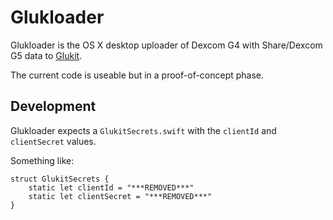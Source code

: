 Glukloader
==========

Glukloader is the OS X desktop uploader of Dexcom G4 with Share/Dexcom G5 data to [Glukit](http://www.mygluk.it/). 

The current code is useable but in a proof-of-concept phase. 
  
Development
-----------

Glukloader expects a `GlukitSecrets.swift` with the `clientId` and `clientSecret` values.

Something like:

```
struct GlukitSecrets {
    static let clientId = "***REMOVED***"
    static let clientSecret = "***REMOVED***"
}
```
